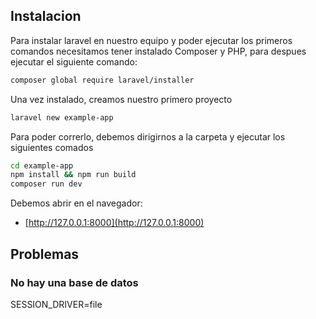 ## Instalacion

Para instalar laravel en nuestro equipo y poder ejecutar los primeros comandos necesitamos tener instalado Composer y PHP, para despues ejecutar el siguiente comando:

```sh
composer global require laravel/installer
```

Una vez instalado, creamos nuestro primero proyecto

```sh
laravel new example-app
```

Para poder correrlo, debemos dirigirnos a la carpeta y ejecutar los siguientes comados

```sh
cd example-app
npm install && npm run build
composer run dev
```

Debemos abrir en el navegador:

- [http://127.0.0.1:8000](http://127.0.0.1:8000)


## Problemas

### No hay una base de datos

SESSION_DRIVER=file